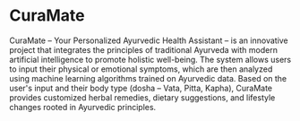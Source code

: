 # CuraMate

CuraMate – Your Personalized Ayurvedic Health Assistant – is an innovative project that integrates the principles of traditional Ayurveda with modern artificial intelligence to promote holistic well-being. The system allows users to input their physical or emotional symptoms, which are then analyzed using machine learning algorithms trained on Ayurvedic data. Based on the user's input and their body type (dosha – Vata, Pitta, Kapha), CuraMate provides customized herbal remedies, dietary suggestions, and lifestyle changes rooted in Ayurvedic principles.
